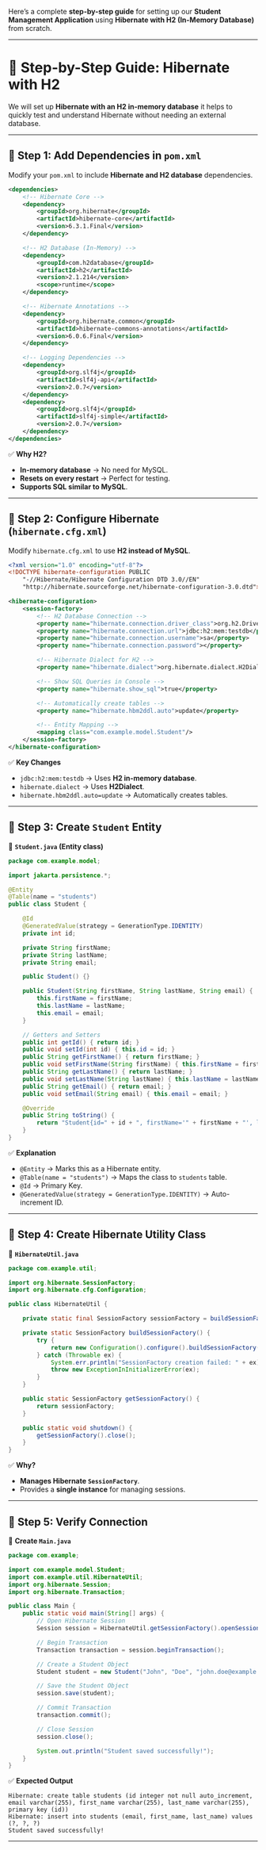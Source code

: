 Here’s a complete **step-by-step guide** for setting up our **Student Management Application** using **Hibernate with H2 (In-Memory Database)** from scratch.  

---

# **🚀 Step-by-Step Guide: Hibernate with H2**
We will set up **Hibernate with an H2 in-memory database** it helps to quickly test and understand Hibernate without needing an external database.

---

## **🔹 Step 1: Add Dependencies in `pom.xml`**
Modify your `pom.xml` to include **Hibernate and H2 database** dependencies.

```xml
<dependencies>
    <!-- Hibernate Core -->
    <dependency>
        <groupId>org.hibernate</groupId>
        <artifactId>hibernate-core</artifactId>
        <version>6.3.1.Final</version>
    </dependency>

    <!-- H2 Database (In-Memory) -->
    <dependency>
        <groupId>com.h2database</groupId>
        <artifactId>h2</artifactId>
        <version>2.1.214</version>
        <scope>runtime</scope>
    </dependency>

    <!-- Hibernate Annotations -->
    <dependency>
        <groupId>org.hibernate.common</groupId>
        <artifactId>hibernate-commons-annotations</artifactId>
        <version>6.0.6.Final</version>
    </dependency>

    <!-- Logging Dependencies -->
    <dependency>
        <groupId>org.slf4j</groupId>
        <artifactId>slf4j-api</artifactId>
        <version>2.0.7</version>
    </dependency>
    <dependency>
        <groupId>org.slf4j</groupId>
        <artifactId>slf4j-simple</artifactId>
        <version>2.0.7</version>
    </dependency>
</dependencies>
```

✅ **Why H2?**
- **In-memory database** → No need for MySQL.
- **Resets on every restart** → Perfect for testing.
- **Supports SQL similar to MySQL**.

---

## **🔹 Step 2: Configure Hibernate (`hibernate.cfg.xml`)**
Modify `hibernate.cfg.xml` to use **H2 instead of MySQL**.

```xml
<?xml version="1.0" encoding="utf-8"?>
<!DOCTYPE hibernate-configuration PUBLIC
    "-//Hibernate/Hibernate Configuration DTD 3.0//EN"
    "http://hibernate.sourceforge.net/hibernate-configuration-3.0.dtd">

<hibernate-configuration>
    <session-factory>
        <!-- H2 Database Connection -->
        <property name="hibernate.connection.driver_class">org.h2.Driver</property>
        <property name="hibernate.connection.url">jdbc:h2:mem:testdb</property>
        <property name="hibernate.connection.username">sa</property>
        <property name="hibernate.connection.password"></property>

        <!-- Hibernate Dialect for H2 -->
        <property name="hibernate.dialect">org.hibernate.dialect.H2Dialect</property>

        <!-- Show SQL Queries in Console -->
        <property name="hibernate.show_sql">true</property>

        <!-- Automatically create tables -->
        <property name="hibernate.hbm2ddl.auto">update</property>

        <!-- Entity Mapping -->
        <mapping class="com.example.model.Student"/>
    </session-factory>
</hibernate-configuration>
```

✅ **Key Changes**
- `jdbc:h2:mem:testdb` → Uses **H2 in-memory database**.
- `hibernate.dialect` → Uses **H2Dialect**.
- `hibernate.hbm2ddl.auto=update` → Automatically creates tables.

---

## **🔹 Step 3: Create `Student` Entity**
📌 **`Student.java` (Entity class)**
```java
package com.example.model;

import jakarta.persistence.*;

@Entity
@Table(name = "students")
public class Student {

    @Id
    @GeneratedValue(strategy = GenerationType.IDENTITY)
    private int id;

    private String firstName;
    private String lastName;
    private String email;

    public Student() {}

    public Student(String firstName, String lastName, String email) {
        this.firstName = firstName;
        this.lastName = lastName;
        this.email = email;
    }

    // Getters and Setters
    public int getId() { return id; }
    public void setId(int id) { this.id = id; }
    public String getFirstName() { return firstName; }
    public void setFirstName(String firstName) { this.firstName = firstName; }
    public String getLastName() { return lastName; }
    public void setLastName(String lastName) { this.lastName = lastName; }
    public String getEmail() { return email; }
    public void setEmail(String email) { this.email = email; }

    @Override
    public String toString() {
        return "Student{id=" + id + ", firstName='" + firstName + "', lastName='" + lastName + "', email='" + email + "'}";
    }
}
```

✅ **Explanation**
- `@Entity` → Marks this as a Hibernate entity.
- `@Table(name = "students")` → Maps the class to `students` table.
- `@Id` → Primary Key.
- `@GeneratedValue(strategy = GenerationType.IDENTITY)` → Auto-increment ID.

---

## **🔹 Step 4: Create Hibernate Utility Class**
📌 **`HibernateUtil.java`**
```java
package com.example.util;

import org.hibernate.SessionFactory;
import org.hibernate.cfg.Configuration;

public class HibernateUtil {

    private static final SessionFactory sessionFactory = buildSessionFactory();

    private static SessionFactory buildSessionFactory() {
        try {
            return new Configuration().configure().buildSessionFactory();
        } catch (Throwable ex) {
            System.err.println("SessionFactory creation failed: " + ex);
            throw new ExceptionInInitializerError(ex);
        }
    }

    public static SessionFactory getSessionFactory() {
        return sessionFactory;
    }

    public static void shutdown() {
        getSessionFactory().close();
    }
}
```

✅ **Why?**
- **Manages Hibernate `SessionFactory`**.
- Provides a **single instance** for managing sessions.

---

## **🔹 Step 5: Verify Connection**
📌 **Create `Main.java`**
```java
package com.example;

import com.example.model.Student;
import com.example.util.HibernateUtil;
import org.hibernate.Session;
import org.hibernate.Transaction;

public class Main {
    public static void main(String[] args) {
        // Open Hibernate Session
        Session session = HibernateUtil.getSessionFactory().openSession();

        // Begin Transaction
        Transaction transaction = session.beginTransaction();

        // Create a Student Object
        Student student = new Student("John", "Doe", "john.doe@example.com");

        // Save the Student Object
        session.save(student);

        // Commit Transaction
        transaction.commit();

        // Close Session
        session.close();

        System.out.println("Student saved successfully!");
    }
}
```

✅ **Expected Output**
```
Hibernate: create table students (id integer not null auto_increment, email varchar(255), first_name varchar(255), last_name varchar(255), primary key (id))
Hibernate: insert into students (email, first_name, last_name) values (?, ?, ?)
Student saved successfully!
```

---
